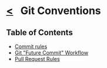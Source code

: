 # [<](../README.md) &nbsp; Git Conventions

## Table of Contents

* [Commit rules](commit.md)
* [Git "Future Commit" Workflow](future-commit.md)
* [Pull Request Rules](pr.md)
